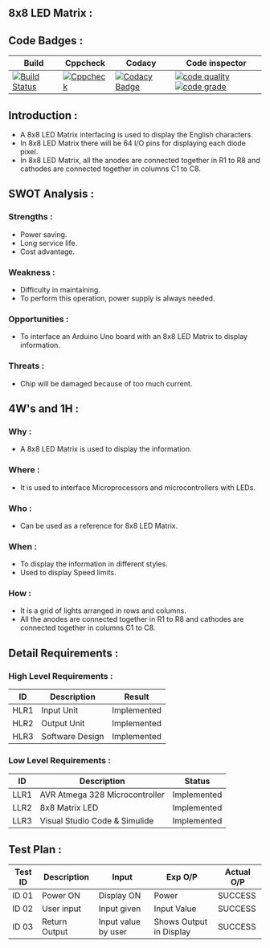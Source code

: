 ## 8x8 LED Matrix :

## Code Badges :
 Build| Cppcheck | Codacy | Code inspector|
----|----|-----|-----|
[![Build Status](https://github.com/somasundaram2000/M2-Embedded_AVR-PC-Beeper/actions/workflows/compile.yml/badge.svg)](https://github.com/somasundaram2000/M2-Embedded_AVR-PC-Beeper/actions/workflows/compile.yml)|[![Cppcheck](https://github.com/somasundaram2000/M2-Embedded_AVR-PC-Beeper/actions/workflows/cppcheck.yml/badge.svg)](https://github.com/somasundaram2000/M2-Embedded_AVR-PC-Beeper/actions/workflows/cppcheck.yml)|[![Codacy Badge](https://api.codacy.com/project/badge/Grade/7a5a74c903084ddfa1a4dc38ef3b2716)](https://app.codacy.com/gh/somasundaram2000/M2-Embedded_AVR-PC-Beeper?utm_source=github.com&utm_medium=referral&utm_content=somasundaram2000/M2-Embedded_AVR-PC-Beeper&utm_campaign=Badge_Grade_Settings)|[![code quality](https://api.codiga.io/project/30265/score/svg)](https://app.codiga.io/project/30265/dashboard) [![code grade](https://api.codiga.io/project/30265/status/svg)](https://app.codiga.io/project/30265/dashboard)|


## Introduction :
- A 8x8 LED Matrix interfacing is used to display the English characters. 
- In 8x8 LED Matrix there will be 64 I/O pins for displaying each diode pixel.
- In 8x8 LED Matrix, all the anodes are connected together in R1 to R8 and cathodes are connected together in columns C1 to C8.


## SWOT Analysis : 
### Strengths :
- Power saving.
- Long service life.
- Cost advantage.

### Weakness :
- Difficulty in maintaining.
- To perform this operation, power supply is always needed.

### Opportunities : 
- To interface an Arduino Uno board with an 8x8 LED Matrix to display information.

### Threats :
- Chip will be damaged because of too much current.


## 4W's and 1H :
### Why :
- A 8x8 LED Matrix is used to display the information.

### Where :
- It is used to interface Microprocessors and microcontrollers with LEDs.

### Who :
- Can be used as a reference for 8x8 LED Matrix.

### When :
- To display the information in different styles.
- Used to display Speed limits.

### How :
- It is a grid of lights arranged in rows and columns.
- All the anodes are connected together in R1 to R8 and cathodes are connected together in columns C1 to C8.


## Detail Requirements :
### High Level Requirements :
|ID | Description | Result
|--------|-------------|-------------
| HLR1 | Input Unit | Implemented         
| HLR2 | Output Unit | Implemented
| HLR3 | Software Design | Implemented


### Low Level Requirements :
| ID | Description | Status |
|----|-------------|--------|
| LLR1 | AVR Atmega 328 Microcontroller | Implemented |    
| LLR2 | 8x8 Matrix LED | Implemented |
| LLR3 | Visual Studio Code & Simulide | Implemented |


## Test Plan :

|Test ID | Description | Input | Exp O/P | Actual O/P |
|--------|-------------|---------|------------|--------
| ID 01 | Power ON | Display ON | Power | SUCCESS  
| ID 02 | User input | Input given | Input Value | SUCCESS
| ID 03 | Return Output | Input value by user | Shows Output in Display | SUCCESS



